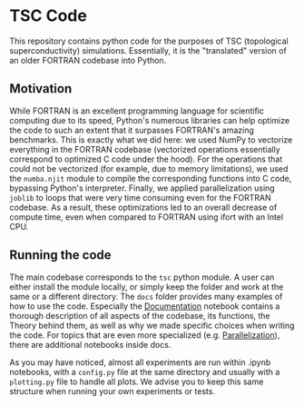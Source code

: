 # TSC Code

This repository contains python code for the purposes of TSC (topological superconductivity) simulations. Essentially, it is the "translated" version of an older FORTRAN codebase into Python.

## Motivation

While FORTRAN is an excellent programming language for scientific computing due to its speed, Python's numerous libraries can help optimize the code to such an extent that it surpasses FORTRAN's amazing benchmarks. This is exactly what we did here: we used NumPy to vectorize everything in the FORTRAN codebase (vectorized operations essentially correspond to optimized C code under the hood). For the operations that could not be vectorized (for example, due to memory limitations), we used the `numba.njit` module to compile the corresponding functions into C code, bypassing Python's interpreter. Finally, we applied parallelization using `joblib` to loops that were very time consuming even for the FORTRAN codebase. As a result, these optimizations led to an overall decrease of compute time, even when compared to FORTRAN using ifort with an Intel CPU.

## Running the code

The main codebase corresponds to the `tsc` python module. A user can either install the module locally, or simply keep the folder and work at the same or a different directory. The `docs` folder provides many examples of how to use the code. Especially the [Documentation](/docs/%5B0%5D%20Documentation) notebook contains a thorough description of all aspects of the codebase, its functions, the Theory behind them, as well as why we made specific choices when writing the code. For topics that are even more specialized (e.g. [Parallelization](/docs/%5B1%5D%20Parallelization)), there are additional notebooks inside docs.

As you may have noticed, almost all experiments are run within .ipynb notebooks, with a `config.py` file at the same directory and usually with a `plotting.py` file to handle all plots. We advise you to keep this same structure when running your own experiments or tests.
